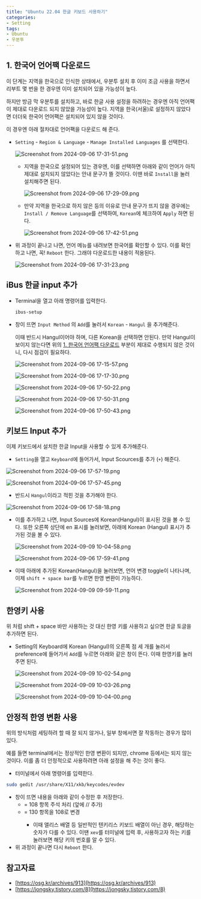 ```yaml
---
title: "Ubuntu 22.04 한글 키보드 사용하기"
categories:
- Setting
tags:
- Ubuntu
- 우분투
---
```


## 1. 한국어 언어팩 다운로드

이 단계는 지역을 한국으로 인식한 상태에서, 우분투 설치 후 이미 조금 사용을 하면서 리부트 몇 번을 한 경우엔 이미 설치되어 있을 가능성이 높다.

하지만 방금 막 우분투를 설치하고, 바로 한글 사용 설정을 하려하는 경우엔 아직 언어팩이 제대로 다운로드 되지 않았을 가능성이 높다. 지역을 한국(서울)로 설정하지 않았다면 더더욱 한국어 언어팩은 설치되어 있지 않을 것이다.

이 경우엔 아래 절차대로 언어팩을 다운로드 해 준다.

- `Setting` - `Region & Language` - `Manage Installed Languages` 를 선택한다.
    
    ![Screenshot from 2024-09-06 17-31-51.png](../../assets/images/2024-10-12-ubuntu22-korean-keyboard/Screenshot_from_2024-09-06_17-31-51.png)
    
    - 지역을 한국으로 설정되어 있는 경우엔, 이를 선택하면 아래와 같이 언어가 아직 제대로 설치되지 않았다는 안내 문구가 뜰 것이다. 이땐 바로 `Install`을 눌러 설치해주면 된다.
        
        ![Screenshot from 2024-09-06 17-29-09.png](../../assets/images/2024-10-12-ubuntu22-korean-keyboard/Screenshot_from_2024-09-06_17-29-09.png)
        
    - 만약 지역을 한국으로 하지 않은 등의 이유로 안내 문구가 뜨지 않을 경우에는 `Install / Remove Language`를 선택하여, `Korean`에 체크하여 `Apply` 하면 된다.
        
        ![Screenshot from 2024-09-06 17-42-51.png](../../assets/images/2024-10-12-ubuntu22-korean-keyboard/Screenshot_from_2024-09-06_17-42-51.png)
        
- 위 과정이 끝나고 나면, 언어 메뉴를 내려보면 한국어를 확인할 수 있다. 이를 확인하고 나면, 꼭! `Reboot` 한다. 그래야 다운로드한 내용이 적용된다.
    
    ![Screenshot from 2024-09-06 17-31-23.png](../../assets/images/2024-10-12-ubuntu22-korean-keyboard/Screenshot_from_2024-09-06_17-31-23.png)
    

## iBus 한글 input 추가

- Terminal을 열고 아래 명령어를 입력한다.
    
    ```bash
    ibus-setup
    ```
    
- 창이 뜨면 `Input Method` 의 `Add`를 눌러서 `Korean`  - `Hangul` 을 추가해준다.
    
    이때 반드시 Hangul이어야 하며, 다른 Korean을 선택하면 안된다. 만약 Hangul이 보이지 않는다면 위의 [1.  한국어 언어팩 다운로드](Ubuntu%2022%2004%20%E1%84%92%E1%85%A1%E1%86%AB%E1%84%80%E1%85%B3%E1%86%AF%20%E1%84%8F%E1%85%B5%E1%84%87%E1%85%A9%E1%84%83%E1%85%B3%20%E1%84%89%E1%85%A1%E1%84%8B%E1%85%AD%E1%86%BC%E1%84%92%E1%85%A1%E1%84%80%E1%85%B5%208b7a5c1d24bf4b828fe050934dc76772.md) 부분이 제대로 수행되지 않은 것이니, 다시 점검이 필요하다.
    
    ![Screenshot from 2024-09-06 17-15-57.png](../../assets/images/2024-10-12-ubuntu22-korean-keyboard/Screenshot_from_2024-09-06_17-15-57.png)
    
    ![Screenshot from 2024-09-06 17-17-30.png](../../assets/images/2024-10-12-ubuntu22-korean-keyboard/Screenshot_from_2024-09-06_17-17-30.png)
    
    ![Screenshot from 2024-09-06 17-50-22.png](../../assets/images/2024-10-12-ubuntu22-korean-keyboard/Screenshot_from_2024-09-06_17-50-22.png)
    
    ![Screenshot from 2024-09-06 17-50-31.png](../../assets/images/2024-10-12-ubuntu22-korean-keyboard/Screenshot_from_2024-09-06_17-50-31.png)
    
    ![Screenshot from 2024-09-06 17-50-43.png](../../assets/images/2024-10-12-ubuntu22-korean-keyboard/Screenshot_from_2024-09-06_17-50-43.png)
    

## 키보드 Input 추가

이제 키보드에서 설치한 한글 Input을 사용할 수 있게 추가해준다.

- `Setting`을 열고 `Keyboard`에 들어가서, Input Scources를 추가 (`+`) 해준다.

![Screenshot from 2024-09-06 17-57-19.png](../../assets/images/2024-10-12-ubuntu22-korean-keyboard/Screenshot_from_2024-09-06_17-57-19.png)

![Screenshot from 2024-09-06 17-57-45.png](../../assets/images/2024-10-12-ubuntu22-korean-keyboard/Screenshot_from_2024-09-06_17-57-45.png)

- 반드시 `Hangul`이라고 적힌 것을 추가해야 한다.

![Screenshot from 2024-09-06 17-58-18.png](../../assets/images/2024-10-12-ubuntu22-korean-keyboard/Screenshot_from_2024-09-06_17-58-18.png)

- 이를 추가하고 나면, Input Sources에 Korean(Hangul)이 표시된 것을 볼 수 있다. 또한 오른쪽 상단에 en 표시를 눌러보면, 아래에 Korean (Hangul) 표시가 추가된 것을 볼 수 있다.
    
    ![Screenshot from 2024-09-09 10-04-58.png](../../assets/images/2024-10-12-ubuntu22-korean-keyboard/Screenshot_from_2024-09-09_10-04-58.png)
    
    ![Screenshot from 2024-09-06 17-59-41.png](../../assets/images/2024-10-12-ubuntu22-korean-keyboard/Screenshot_from_2024-09-06_17-59-41.png)
    
- 이때 아래에 추가된 Korean(Hangul)을 눌러보면, 언어 변경 toggle이 나타나며, 이제 `shift + space bar`를 누르면 한영 변환이 가능하다.
    
    ![Screenshot from 2024-09-09 09-59-11.png](../../assets/images/2024-10-12-ubuntu22-korean-keyboard/Screenshot_from_2024-09-09_09-59-11.png)
    

## 한영키 사용

위 처럼 shift + space 바만 사용하는 것 대신 한영 키를 사용하고 싶으면 한글 토글을 추가하면 된다.

- Setting의 Keyboard에 Korean (Hangul)의 오른쪽 점 세 개를 눌러서 preference에 들어가서 `Add`를 누르면 아래와 같은 창이 뜬다. 이때 한영키를 눌러주면 된다.
    
    ![Screenshot from 2024-09-09 10-02-54.png](../../assets/images/2024-10-12-ubuntu22-korean-keyboard/Screenshot_from_2024-09-09_10-02-54.png)
    
    ![Screenshot from 2024-09-09 10-03-26.png](../../assets/images/2024-10-12-ubuntu22-korean-keyboard/Screenshot_from_2024-09-09_10-03-26.png)
    
    ![Screenshot from 2024-09-09 10-04-00.png](../../assets/images/2024-10-12-ubuntu22-korean-keyboard/Screenshot_from_2024-09-09_10-04-00.png)
    

## 안정적 한영 변환 사용

위의 방식처럼 세팅하려 할 때 잘 되지 않거나, 일부 창에서면 잘 작동하는 경우가 많이 있다.

예를 들면 terminal에서는 정상적인 한영 변환이 되지만, chrome 등에서는 되지 않는 것이다. 이를 좀 더 안정적으로 사용하려면 아래 설정을 해 주는 것이 좋다.

- 터미널에서 아래 명령어를 입력한다.

```bash
sudo gedit /usr/share/X11/xkb/keycodes/evdev
```

- 창이 뜨면 내용을 아래와 같이 수정한 후 저장한다.
    - <RALT >  = 108 항목 주석 처리 (앞에 // 추가)
    - <HNGL> = 130 항목을 108로 변경
        - 이때 앨리스 배열 등 일반적인 텐키리스 키보드 배열이 아닌 경우, 해당하는 숫자가 다를 수 있다. 이땐 `xev`를 터미널에 입력 후, 사용하고자 하는 키를 눌러보면 해당 키의 번호를 알 수 있다.
- 위 과정이 끝나면 다시 `Reboot` 한다.

## 참고자료

- [https://osg.kr/archives/913](https://osg.kr/archives/913)
- [https://jongsky.tistory.com/8](https://jongsky.tistory.com/8)